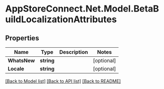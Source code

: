 # AppStoreConnect.Net.Model.BetaBuildLocalizationAttributes

## Properties

Name | Type | Description | Notes
------------ | ------------- | ------------- | -------------
**WhatsNew** | **string** |  | [optional] 
**Locale** | **string** |  | [optional] 

[[Back to Model list]](../README.md#documentation-for-models) [[Back to API list]](../README.md#documentation-for-api-endpoints) [[Back to README]](../README.md)

